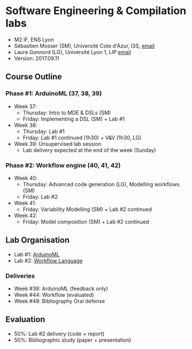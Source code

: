# Software Engineering & Compilation labs

  * M2 IF, ENS Lyon
  * Sébastien Mosser (SM), Université Cote d'Azur, I3S, [email](mailto:mosser@i3s.unice.fr)
  * Laure Gonnord (LG), Université Lyon 1, LIP [email](mailto:laure.gonnord@ens-lyon.fr)
  * Version: 2017.09.11

## Course Outline

### Phase #1: ArduinoML (37, 38, 39)

  - Week 37:
    - Thursday: Intro to MDE & DSLs (SM)
    - Friday: Implementing a DSL (SM) + Lab #1
  - Week 38:
     - Thursday: Lab #1
     - Friday: Lab #1 continued (1h30) + V&V (1h30, LG)
  - Week 39: Unsupervised lab session
    - Lab delivery expected at the end of the week (Sunday)

### Phase #2: Workflow engine (40, 41, 42)

  - Week 40:
    - Thursday: Advanced code generation (LG), Modelling workflows (SM)
    - Friday: Lab #2
  - Week 41:
    - Friday: Variability Modelling (SM) + Lab #2 continued
  - Week 42:
    - Friday: Model composition (SM) + Lab #2 continued


## Lab Organisation

  * Lab #1: [ArduinoML](https://github.com/mosser/sec-labs/blob/master/lab_1/README.md)
  * Lab #2: [Workflow Language](https://github.com/mosser/sec-labs/blob/master/lab_2/README.md)

### Deliveries

  - Week #39: ArduinoML (feedback only)
  - Week #44: Workflow (evaluated)
  - Week #48: Bibliography Oral defense  

## Evaluation

  * 50%: Lab #2 delivery (code + report)
  * 50%: Bibliographic study (paper + presentation)
